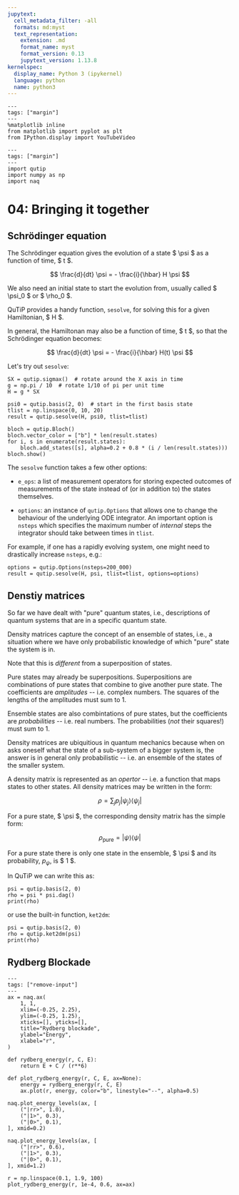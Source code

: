 ```yaml
---
jupytext:
  cell_metadata_filter: -all
  formats: md:myst
  text_representation:
    extension: .md
    format_name: myst
    format_version: 0.13
    jupytext_version: 1.13.8
kernelspec:
  display_name: Python 3 (ipykernel)
  language: python
  name: python3
---
```


```{code-cell} ipython3
---
tags: ["margin"]
---
%matplotlib inline
from matplotlib import pyplot as plt
from IPython.display import YouTubeVideo
```

```{code-cell} ipython3
---
tags: ["margin"]
---
import qutip
import numpy as np
import naq
```

# 04: Bringing it together

## Schrödinger equation

The Schrödinger equation gives the evolution of a state $ \psi $ as a
function of time, $ t $.

$$
  \frac{d}{dt} \psi = - \frac{i}{\hbar} H \psi
$$

We also need an initial state to start the evolution from, usually called
$ \psi_0 $ or $ \rho_0 $.

QuTiP provides a handy function, `sesolve`, for solving this for a given
Hamiltonian, $ H $.

In general, the Hamiltonan may also be a function of time, $ t $, so that
the Schrödinger equation becomes:

$$
  \frac{d}{dt} \psi = - \frac{i}{\hbar} H(t) \psi
$$

Let's try out `sesolve`:

```{code-cell} ipython3
SX = qutip.sigmax()  # rotate around the X axis in time
g = np.pi / 10  # rotate 1/10 of pi per unit time
H = g * SX

psi0 = qutip.basis(2, 0)  # start in the first basis state
tlist = np.linspace(0, 10, 20)
result = qutip.sesolve(H, psi0, tlist=tlist)

bloch = qutip.Bloch()
bloch.vector_color = ["b"] * len(result.states)
for i, s in enumerate(result.states):
    bloch.add_states([s], alpha=0.2 + 0.8 * (i / len(result.states)))
bloch.show()

```

The `sesolve` function takes a few other options:

- `e_ops`: a list of measurement operators for storing expected outcomes
  of measurements of the state instead of (or in addition to) the
  states themselves.

- `options`: an instance of `qutip.Options` that allows one to change the
  behaviour of the underlying ODE integrator. An important option is
  `nsteps` which specifies the maximum number of *internal* steps the
  integrator should take between times in `tlist`.

For example, if one has a rapidly evolving system, one might need to
drastically increase `nsteps`, e.g.:

```
options = qutip.Options(nsteps=200_000)
result = qutip.sesolve(H, psi, tlist=tlist, options=options)
```

## Denstiy matrices

So far we have dealt with "pure" quantum states, i.e., descriptions of
quantum systems that are in a specific quantum state.

Density matrices capture the concept of an ensemble of states, i.e., a
situation where we have only probabilistic knowledge of which "pure" state
the system is in.

Note that this is *different* from a superposition of states.

Pure states may already be superpositions. Superpositions are combinations of
pure states that combine to give another pure state. The coefficients are
*amplitudes* -- i.e. complex numbers. The squares of the lengths of the
amplitudes must sum to 1.

Ensemble states are also combintations of pure states, but the coefficients
are *probabilities* -- i.e. real numbers. The probabilities (*not* their
squares!) must sum to 1.

Density matrices are ubiquitious in quantum mechanics because when on asks
oneself what the state of a sub-system of a bigger system is, the answer
is in general only probabilistic -- i.e. an ensemble of the states of the
smaller system.

A density matrix is represented as an *opertor* -- i.e. a function that maps
states to other states. All density matrices may be written in the form:

$$
  \rho = \sum_{j} p_j \left\vert \psi_j \right\rangle \left\langle \psi_j \right\vert
$$

For a pure state, $ \psi $, the corresponding density matrix has the simple
form:

$$
  \rho_{\mathrm{pure}} = \left\vert \psi \right\rangle \left\langle \psi \right\vert
$$

For a pure state there is only one state in the ensemble, $ \psi $ and its
probability, $p_{\psi}$, is $ 1 $.

In QuTiP we can write this as:

```{code-cell} ipython3
psi = qutip.basis(2, 0)
rho = psi * psi.dag()
print(rho)
```

or use the built-in function, `ket2dm`:

```{code-cell} ipython3
psi = qutip.basis(2, 0)
rho = qutip.ket2dm(psi)
print(rho)
```


## Rydberg Blockade

```{code-cell} ipython3
---
tags: ["remove-input"]
---
ax = naq.ax(
    1, 1,
    xlim=(-0.25, 2.25),
    ylim=(-0.25, 1.25),
    xticks=[], yticks=[],
    title="Rydberg blockade",
    ylabel="Energy",
    xlabel="r",
)

def rydberg_energy(r, C, E):
    return E + C / (r**6)

def plot_rydberg_energy(r, C, E, ax=None):
    energy = rydberg_energy(r, C, E)
    ax.plot(r, energy, color="b", linestyle="--", alpha=0.5)

naq.plot_energy_levels(ax, [
    ("|rr>", 1.0),
    ("|1>", 0.3),
    ("|0>", 0.1),
], xmid=0.2)

naq.plot_energy_levels(ax, [
    ("|rr>", 0.6),
    ("|1>", 0.3),
    ("|0>", 0.1),
], xmid=1.2)

r = np.linspace(0.1, 1.9, 100)
plot_rydberg_energy(r, 1e-4, 0.6, ax=ax)
```
